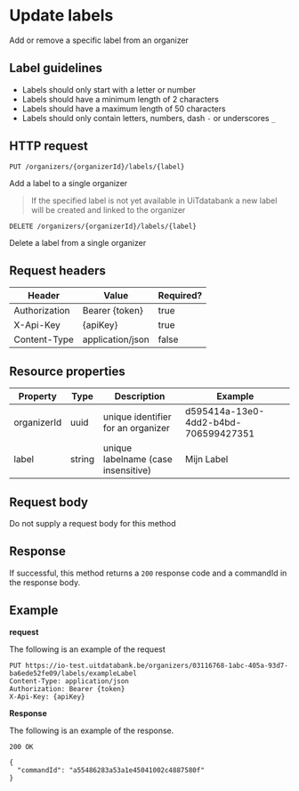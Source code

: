 ---
---

# Update labels

Add or remove a specific label from an organizer

## Label guidelines

* Labels should only start with a letter or number
* Labels should have a minimum length of 2 characters
* Labels should have a maximum length of 50 characters
* Labels should only contain letters, numbers, dash `-` or underscores `_`

## HTTP request

```
PUT /organizers/{organizerId}/labels/{label}
```

Add a label to a single organizer
> If the specified label is not yet available in UiTdatabank a new label will be created and linked to the organizer


```
DELETE /organizers/{organizerId}/labels/{label}
```

Delete a label from a single organizer

## Request headers

| Header        | Value            | Required? |
| ------------- | ---------------- | --------- |
| Authorization | Bearer {token}   | true      |
| X-Api-Key     | {apiKey}         | true      |
| Content-Type  | application/json | false     |

## Resource properties

| Property	| Type | Description | Example |
|--|--|--|--|
| organizerId	| uuid | unique identifier for an organizer | d595414a-13e0-4dd2-b4bd-706599427351 |
| label	| string | unique labelname (case insensitive) | Mijn Label |

## Request body

Do not supply a request body for this method

## Response

If successful, this method returns a `200` response code and a commandId in the response body.

## Example

**request**

The following is an example of the request

```
PUT https://io-test.uitdatabank.be/organizers/03116768-1abc-405a-93d7-ba6ede52fe09/labels/exampleLabel
Content-Type: application/json
Authorization: Bearer {token}
X-Api-Key: {apiKey}
```

**Response**

The following is an example of the response.

```
200 OK

{
  "commandId": "a55486283a53a1e45041002c4887580f"
}
```
